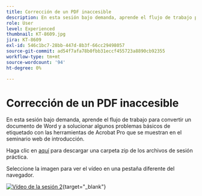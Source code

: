 ```yaml
---
title: Corrección de un PDF inaccesible
description: En esta sesión bajo demanda, aprende el flujo de trabajo para convertir un documento de Word y a solucionar algunos problemas básicos de etiquetado con las herramientas de Acrobat Pro que se muestran en el seminario web de introducción
role: User
level: Experienced
thumbnail: KT-8609.jpg
jira: KT-8609
exl-id: 546c1bc7-28bb-447d-8b3f-66cc29498057
source-git-commit: ad54f7afa78b0fbb31eccf455723a8890cb92355
workflow-type: tm+mt
source-wordcount: '94'
ht-degree: 0%

---
```


# Corrección de un PDF inaccesible

En esta sesión bajo demanda, aprende el flujo de trabajo para convertir un documento de Word y a solucionar algunos problemas básicos de etiquetado con las herramientas de Acrobat Pro que se muestran en el seminario web de introducción.

Haga clic en [aquí](../assets/accessibilitysession2.zip) para descargar una carpeta zip de los archivos de sesión práctica.

Seleccione la imagen para ver el vídeo en una pestaña diferente del navegador.

[![Vídeo de la sesión 2](../assets/Accessibilitysession2_YT.png)](https://youtu.be/eT2IFNszNuk){target="_blank"}
